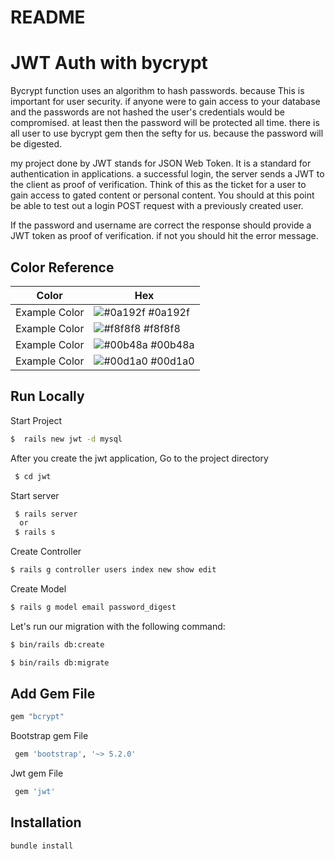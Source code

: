 # README

# JWT Auth with bycrypt

 Bycrypt function uses an algorithm to hash passwords. because This is important for user security.
 if anyone were to gain access to your database and the passwords are not hashed the user's credentials would be compromised. 
 at least then the password will be protected all time.
  there is all user to use bycrypt gem then the sefty for us. 
  because the password will be digested.
  
   my project done by JWT stands for JSON Web Token. It is a standard for authentication in applications. a successful login, the server sends a JWT to the client as proof of verification. 
   Think of this as the ticket for a user to gain access to gated content or personal content. 
   You should at this point be able to test out a login POST request with a previously created user.
   
  If the password and username are correct the response should provide a JWT token as proof of verification. 
  if not you should hit the error message.


  ## Color Reference

| Color             | Hex                                                                |
| ----------------- | ------------------------------------------------------------------ |
| Example Color | ![#0a192f](https://via.placeholder.com/10/0a192f?text=+) #0a192f |
| Example Color | ![#f8f8f8](https://via.placeholder.com/10/f8f8f8?text=+) #f8f8f8 |
| Example Color | ![#00b48a](https://via.placeholder.com/10/00b48a?text=+) #00b48a |
| Example Color | ![#00d1a0](https://via.placeholder.com/10/00b48a?text=+) #00d1a0 |




## Run Locally

Start Project 
```bash
$  rails new jwt -d mysql
  ```
After you create the jwt application,
Go to the project directory

```bash
 $ cd jwt
```
Start server

```bash
 $ rails server
  or
 $ rails s
```


Create Controller 

```bash
$ rails g controller users index new show edit
```

Create Model
```bash
$ rails g model email password_digest
```

Let's run our migration with the following command:
```bash
$ bin/rails db:create

$ bin/rails db:migrate
```



## Add Gem File

```bash
gem "bcrypt"
```
Bootstrap gem File
```bash
 gem 'bootstrap', '~> 5.2.0'
```
Jwt gem File
```bash
 gem 'jwt'
 ```

 
## Installation
    
```bash
bundle install
```
